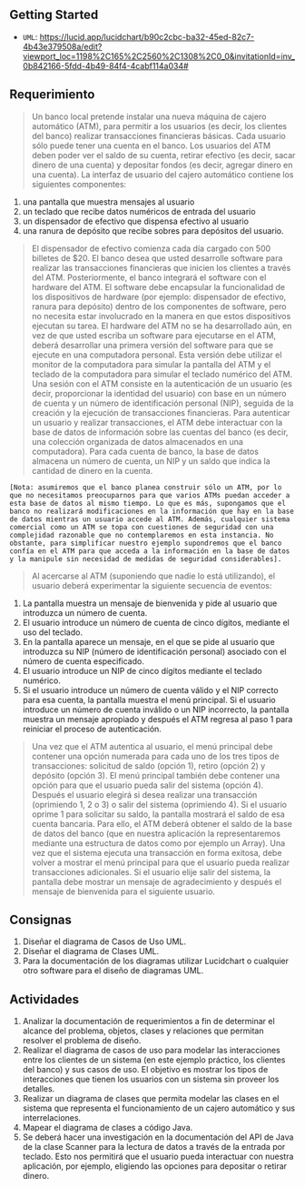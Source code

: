 ## Getting Started
- `UML`:
https://lucid.app/lucidchart/b90c2cbc-ba32-45ed-82c7-4b43e379508a/edit?viewport_loc=1198%2C165%2C2560%2C1308%2C0_0&invitationId=inv_0b842166-5fdd-4b49-84f4-4cabf114a034#

## Requerimiento

>Un banco local pretende instalar una nueva máquina de cajero automático (ATM),
para permitir a los usuarios (es decir, los clientes del banco) realizar transacciones
financieras básicas.
Cada usuario sólo puede tener una cuenta en el banco. Los usuarios del ATM deben
poder ver el saldo de su cuenta, retirar efectivo (es decir, sacar dinero de una cuenta)
y depositar fondos (es decir, agregar dinero en una cuenta).
La interfaz de usuario del cajero automático contiene los siguientes componentes:
1. una pantalla que muestra mensajes al usuario
2. un teclado que recibe datos numéricos de entrada del usuario
3. un dispensador de efectivo que dispensa efectivo al usuario
4. una ranura de depósito que recibe sobres para depósitos del usuario.

>El dispensador de efectivo comienza cada día cargado con 500 billetes de $20.
El banco desea que usted desarrolle software para realizar las transacciones
financieras que inicien los clientes a través del ATM. Posteriormente, el banco
integrará el software con el hardware del ATM. El software debe encapsular la
funcionalidad de los dispositivos de hardware (por ejemplo: dispensador de efectivo,
ranura para depósito) dentro de los componentes de software, pero no necesita
estar involucrado en la manera en que estos dispositivos ejecutan su tarea. El
hardware del ATM no se ha desarrollado aún, en vez de que usted escriba un
software para ejecutarse en el ATM, deberá desarrollar una primera versión del
software para que se ejecute en una computadora personal. Esta versión debe
utilizar el monitor de la computadora para simular la pantalla del ATM y el teclado
de la computadora para simular el teclado numérico del ATM.
Una sesión con el ATM consiste en la autenticación de un usuario (es decir,
proporcionar la identidad del usuario) con base en un número de cuenta y un
número de identificación personal (NIP), seguida de la creación y la ejecución de
transacciones financieras. Para autenticar un usuario y realizar transacciones, el ATM
debe interactuar con la base de datos de información sobre las cuentas del banco (es
decir, una colección organizada de datos almacenados en una computadora). Para
cada cuenta de banco, la base de datos almacena un número de cuenta, un NIP y un
saldo que indica la cantidad de dinero en la cuenta. 

`[Nota: asumiremos que el banco planea construir sólo un ATM, por lo que no necesitamos preocuparnos para que
varios ATMs puedan acceder a esta base de datos al mismo tiempo. Lo que es más,
supongamos que el banco no realizará modificaciones en la información que hay en
la base de datos mientras un usuario accede al ATM. Además, cualquier sistema
comercial como un ATM se topa con cuestiones de seguridad con una complejidad
razonable que no contemplaremos en esta instancia. No obstante, para simplificar
nuestro ejemplo supondremos que el banco confía en el ATM para que acceda a la
información en la base de datos y la manipule sin necesidad de medidas de
seguridad considerables].`

>Al acercarse al ATM (suponiendo que nadie lo está utilizando), el usuario deberá
experimentar la siguiente secuencia de eventos:
1. La pantalla muestra un mensaje de bienvenida y pide al usuario que introduzca
un número de cuenta.
2. El usuario introduce un número de cuenta de cinco dígitos, mediante el uso del
teclado.
3. En la pantalla aparece un mensaje, en el que se pide al usuario que introduzca su
NIP (número de identificación personal) asociado con el número de cuenta
especificado.
4. El usuario introduce un NIP de cinco dígitos mediante el teclado numérico.
5. Si el usuario introduce un número de cuenta válido y el NIP correcto para esa
cuenta, la pantalla muestra el menú principal. Si el usuario introduce un número de
cuenta inválido o un NIP incorrecto, la pantalla muestra un mensaje apropiado y
después el ATM regresa al paso 1 para reiniciar el proceso de autenticación.

>Una vez que el ATM autentica al usuario, el menú principal debe contener una
opción numerada para cada uno de los tres tipos de transacciones: solicitud de saldo
(opción 1), retiro (opción 2) y depósito (opción 3). El menú principal también debe
contener una opción para que el usuario pueda salir del sistema (opción 4). Después
el usuario elegirá si desea realizar una transacción (oprimiendo 1, 2 o 3) o salir del
sistema (oprimiendo 4).
Si el usuario oprime 1 para solicitar su saldo, la pantalla mostrará el saldo de esa
cuenta bancaria. Para ello, el ATM deberá obtener el saldo de la base de datos del
banco (que en nuestra aplicación la representaremos mediante una estructura de
datos como por ejemplo un Array).
Una vez que el sistema ejecuta una transacción en forma exitosa, debe volver a
mostrar el menú principal para que el usuario pueda realizar transacciones
adicionales. Si el usuario elije salir del sistema, la pantalla debe mostrar un mensaje
de agradecimiento y después el mensaje de bienvenida para el siguiente usuario.


## Consignas

1. Diseñar el diagrama de Casos de Uso UML.
2. Diseñar el diagrama de Clases UML.
3. Para la documentación de los diagramas utilizar Lucidchart o cualquier otro
software para el diseño de diagramas UML.

## Actividades

1. Analizar la documentación de requerimientos a fin de determinar el alcance
del problema, objetos, clases y relaciones que permitan resolver el problema
de diseño.
2. Realizar el diagrama de casos de uso para modelar las interacciones entre los
clientes de un sistema (en este ejemplo práctico, los clientes del banco) y sus
casos de uso. El objetivo es mostrar los tipos de interacciones que tienen los
usuarios con un sistema sin proveer los detalles.
3. Realizar un diagrama de clases que permita modelar las clases en el sistema
que representa el funcionamiento de un cajero automático y sus
interrelaciones.
4. Mapear el diagrama de clases a código Java.
5. Se deberá hacer una investigación en la documentación del API de Java de la
clase Scanner para la lectura de datos a través de la entrada por teclado. Esto
nos permitirá que el usuario pueda interactuar con nuestra aplicación, por
ejemplo, eligiendo las opciones para depositar o retirar dinero.
